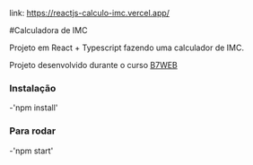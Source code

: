 link: https://reactjs-calculo-imc.vercel.app/

#Calculadora de IMC

Projeto em React + Typescript fazendo uma calculador de IMC.

Projeto desenvolvido durante o curso [B7WEB](https://b7web.com.br)


### Instalação

-'npm install'

### Para rodar
-'npm start' 

